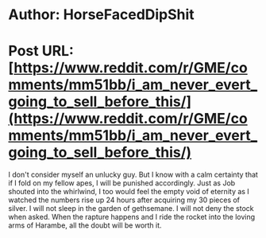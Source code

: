 # Author: HorseFacedDipShit
# Post URL: [https://www.reddit.com/r/GME/comments/mm51bb/i_am_never_evert_going_to_sell_before_this/](https://www.reddit.com/r/GME/comments/mm51bb/i_am_never_evert_going_to_sell_before_this/)


I don't consider myself an unlucky guy. But I know with a calm certainty that if I fold on my fellow apes, I will be punished accordingly. Just as Job shouted into the whirlwind, I too would feel the empty void of eternity as I watched the numbers rise up 24 hours after acquiring my 30 pieces of silver. I will not sleep in the garden of gethsemane. I will not deny the stock when asked. When the rapture happens and I ride the rocket into the loving arms of Harambe, all the doubt will be worth it.